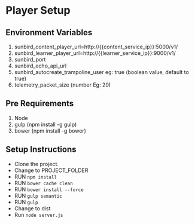 # Player  Setup


## Environment Variables
1. sunbird_content_player_url=http://{{content_service_ip}}:5000/v1/
2. sunbird_learner_player_url=http://{{learner_service_ip}}:9000/v1/
3. sunbird_port
4. sunbird_echo_api_url
5. sunbird_autocreate_trampoline_user eg: true (boolean value, default to true)
6. telemetry_packet_size (number Eg: 20)

## Pre Requirements

1. Node
2. gulp (npm install -g gulp)
3. bower (npm install -g bower)



## Setup Instructions


* Clone the project.
* Change to PROJECT_FOLDER
* RUN `npm install`
* RUN `bower cache clean`
* RUN `bower install --force`
* RUN `gulp semantic`
* RUN `gulp`
* Change to dist
* Run `node server.js`




